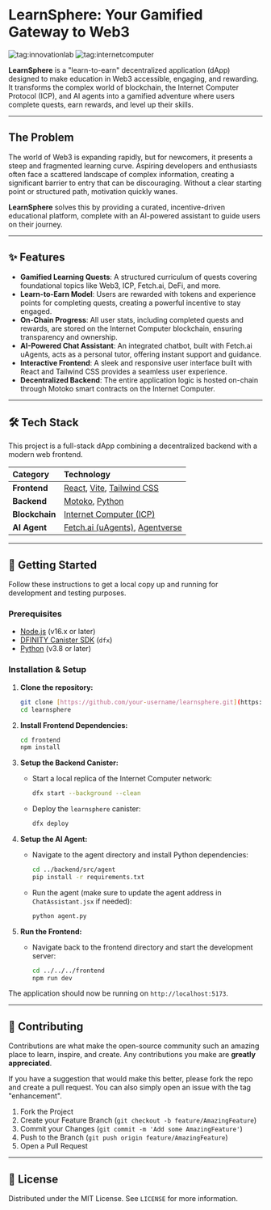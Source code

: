 # LearnSphere: Your Gamified Gateway to Web3

![tag:innovationlab](https://img.shields.io/badge/innovationlab-3D8BD3)
![tag:internetcomputer](https://img.shields.io/badge/internetcomputer-3D8BD3)

**LearnSphere** is a "learn-to-earn" decentralized application (dApp) designed to make education in Web3 accessible, engaging, and rewarding. It transforms the complex world of blockchain, the Internet Computer Protocol (ICP), and AI agents into a gamified adventure where users complete quests, earn rewards, and level up their skills.

---

## The Problem

The world of Web3 is expanding rapidly, but for newcomers, it presents a steep and fragmented learning curve. Aspiring developers and enthusiasts often face a scattered landscape of complex information, creating a significant barrier to entry that can be discouraging. Without a clear starting point or structured path, motivation quickly wanes.

**LearnSphere** solves this by providing a curated, incentive-driven educational platform, complete with an AI-powered assistant to guide users on their journey.

---

## ✨ Features

- **Gamified Learning Quests**: A structured curriculum of quests covering foundational topics like Web3, ICP, Fetch.ai, DeFi, and more.
- **Learn-to-Earn Model**: Users are rewarded with tokens and experience points for completing quests, creating a powerful incentive to stay engaged.
- **On-Chain Progress**: All user stats, including completed quests and rewards, are stored on the Internet Computer blockchain, ensuring transparency and ownership.
- **AI-Powered Chat Assistant**: An integrated chatbot, built with Fetch.ai uAgents, acts as a personal tutor, offering instant support and guidance.
- **Interactive Frontend**: A sleek and responsive user interface built with React and Tailwind CSS provides a seamless user experience.
- **Decentralized Backend**: The entire application logic is hosted on-chain through Motoko smart contracts on the Internet Computer.

---

## 🛠️ Tech Stack

This project is a full-stack dApp combining a decentralized backend with a modern web frontend.

| Category      | Technology                                                                                                  |
| :------------ | :---------------------------------------------------------------------------------------------------------- |
| **Frontend** | [React](https://reactjs.org/), [Vite](https://vitejs.dev/), [Tailwind CSS](https://tailwindcss.com/)           |
| **Backend** | [Motoko](https://internetcomputer.org/docs/current/motoko/main/motoko), [Python](https://www.python.org/)     |
| **Blockchain**| [Internet Computer (ICP)](https://internetcomputer.org/)                                                      |
| **AI Agent** | [Fetch.ai (uAgents)](https://fetch.ai/), [Agentverse](https://agentverse.ai/)                                 |

---

## 🚀 Getting Started

Follow these instructions to get a local copy up and running for development and testing purposes.

### Prerequisites

- [Node.js](https://nodejs.org/) (v16.x or later)
- [DFINITY Canister SDK](https://internetcomputer.org/docs/current/developer-docs/setup/install/) (`dfx`)
- [Python](https://www.python.org/downloads/) (v3.8 or later)

### Installation & Setup

1.  **Clone the repository:**
    ```sh
    git clone [https://github.com/your-username/learnsphere.git](https://github.com/your-username/learnsphere.git)
    cd learnsphere
    ```

2.  **Install Frontend Dependencies:**
    ```sh
    cd frontend
    npm install
    ```

3.  **Setup the Backend Canister:**
    - Start a local replica of the Internet Computer network:
        ```sh
        dfx start --background --clean
        ```
    - Deploy the `learnsphere` canister:
        ```sh
        dfx deploy
        ```

4.  **Setup the AI Agent:**
    - Navigate to the agent directory and install Python dependencies:
        ```sh
        cd ../backend/src/agent
        pip install -r requirements.txt
        ```
    - Run the agent (make sure to update the agent address in `ChatAssistant.jsx` if needed):
        ```sh
        python agent.py
        ```

5.  **Run the Frontend:**
    - Navigate back to the frontend directory and start the development server:
        ```sh
        cd ../../../frontend
        npm run dev
        ```

The application should now be running on `http://localhost:5173`.

---

## 🤝 Contributing

Contributions are what make the open-source community such an amazing place to learn, inspire, and create. Any contributions you make are **greatly appreciated**.

If you have a suggestion that would make this better, please fork the repo and create a pull request. You can also simply open an issue with the tag "enhancement".

1.  Fork the Project
2.  Create your Feature Branch (`git checkout -b feature/AmazingFeature`)
3.  Commit your Changes (`git commit -m 'Add some AmazingFeature'`)
4.  Push to the Branch (`git push origin feature/AmazingFeature`)
5.  Open a Pull Request

---

## 📄 License

Distributed under the MIT License. See `LICENSE` for more information.
